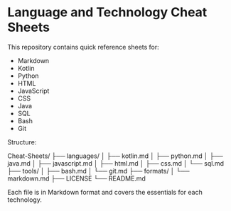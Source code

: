 # Language and Technology Cheat Sheets

This repository contains quick reference sheets for:

- Markdown
- Kotlin
- Python
- HTML
- JavaScript
- CSS
- Java
- SQL
- Bash
- Git

Structure:

Cheat-Sheets/
├── languages/
│   ├── kotlin.md
│   ├── python.md
│   ├── java.md
│   ├── javascript.md
│   ├── html.md
│   ├── css.md
│   └── sql.md
├── tools/
│   ├── bash.md
│   └── git.md
├── formats/
│   └── markdown.md
├── LICENSE
└── README.md


Each file is in Markdown format and covers the essentials for each technology.
